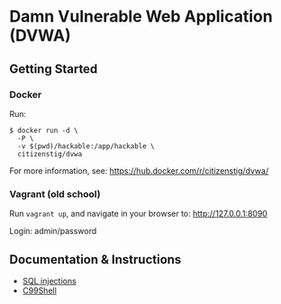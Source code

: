Damn Vulnerable Web Application (DVWA)
======================================


## Getting Started

### Docker

Run:

    $ docker run -d \
      -P \
      -v $(pwd)/hackable:/app/hackable \
      citizenstig/dvwa

For more information, see: https://hub.docker.com/r/citizenstig/dvwa/

### Vagrant (old school)

Run `vagrant up`, and navigate in your browser to: http://127.0.0.1:8090

Login: admin/password


## Documentation &amp; Instructions

* [SQL injections](doc/sql.md)
* [C99Shell](doc/c99.md)
